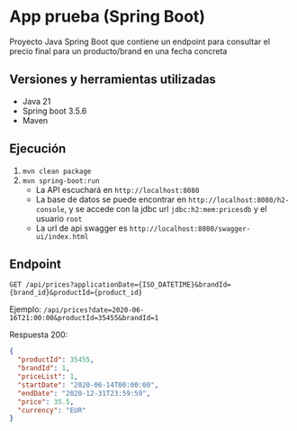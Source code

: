 # App prueba (Spring Boot)

Proyecto Java Spring Boot que contiene un endpoint para consultar el precio final para un producto/brand en una fecha concreta

## Versiones y herramientas utilizadas
- Java 21
- Spring boot 3.5.6
- Maven

## Ejecución
1. `mvn clean package`
2. `mvn spring-boot:run`
    - La API escuchará en `http://localhost:8080`
    - La base de datos se puede encontrar en `http://localhost:8080/h2-console`, y se accede con la jdbc url `jdbc:h2:mem:pricesdb` y el usuario `root`
    - La url de api swagger es `http://localhost:8080/swagger-ui/index.html`

## Endpoint
`GET /api/prices?applicationDate={ISO_DATETIME}&brandId={brand_id}&productId={product_id}`

Ejemplo:
`/api/prices?date=2020-06-16T21:00:00&productId=35455&brandId=1`

Respuesta 200:
```json
{
  "productId": 35455,
  "brandId": 1,
  "priceList": 1,
  "startDate": "2020-06-14T00:00:00",
  "endDate": "2020-12-31T23:59:59",
  "price": 35.5,
  "currency": "EUR"
}